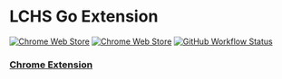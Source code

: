 # LCHS Go Extension
[![Chrome Web Store](https://img.shields.io/chrome-web-store/v/bddnpkadgjcbafnmbampfbaiijafealk?style=for-the-badge)](https://chrome.google.com/webstore/detail/lchs-go-beta/bddnpkadgjcbafnmbampfbaiijafealk)
[![Chrome Web Store](https://img.shields.io/chrome-web-store/stars/bddnpkadgjcbafnmbampfbaiijafealk?style=for-the-badge)](https://chrome.google.com/webstore/detail/lchs-go-beta/bddnpkadgjcbafnmbampfbaiijafealk)
[![GitHub Workflow Status](https://img.shields.io/github/workflow/status/lchsiteam/lchs-go-extension/Upload%20Tagged%20Release%20to%20Chrome%20Web%20Store?style=for-the-badge)](https://github.com/lchsiteam/lchs-go-extension/actions/workflows/tag.yml)

### [Chrome Extension](https://chrome.google.com/webstore/detail/lchs-go/bddnpkadgjcbafnmbampfbaiijafealk)
